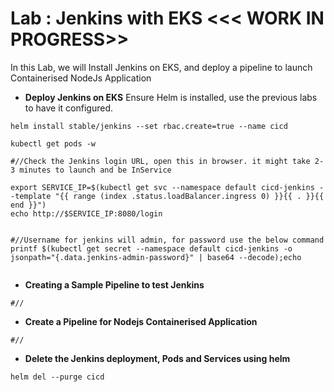 # Lab : Jenkins with EKS <<< WORK IN PROGRESS>>

In this Lab, we will Install Jenkins on EKS, and deploy a pipeline to launch Containerised NodeJs Application

* **Deploy Jenkins on EKS**
Ensure Helm is installed, use the previous labs to have it configured. 

```
helm install stable/jenkins --set rbac.create=true --name cicd

kubectl get pods -w

#//Check the Jenkins login URL, open this in browser. it might take 2-3 minutes to launch and be InService

export SERVICE_IP=$(kubectl get svc --namespace default cicd-jenkins --template "{{ range (index .status.loadBalancer.ingress 0) }}{{ . }}{{ end }}")
echo http://$SERVICE_IP:8080/login


#//Username for jenkins will admin, for password use the below command
printf $(kubectl get secret --namespace default cicd-jenkins -o jsonpath="{.data.jenkins-admin-password}" | base64 --decode);echo


```


* **Creating a Sample Pipeline to test Jenkins**


```
#//

```

* **Create a Pipeline for Nodejs Containerised Application**

```
#//

```


* **Delete the Jenkins deployment, Pods and Services using helm**

```
helm del --purge cicd

```



